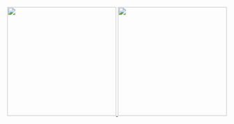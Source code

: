 <p align="left">
    <a href="https://spotify-github-profile.vercel.app/api/view?uid=21zedh3eytjvrpcvaltr5lfuy&redirect=true">
        <img height="250em" src="https://spotify-github-profile.vercel.app/api/view?uid=21zedh3eytjvrpcvaltr5lfuy&cover_image=true&theme=default"/>
    </a>
    <img height="250em" src="https://github-readme-stats.vercel.app/api/?username=gitinun55&count_private=true&show_icons=true"/>
</p>
